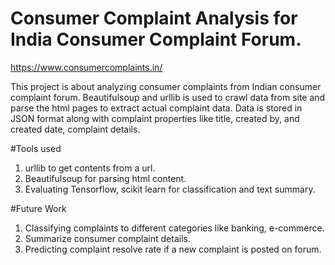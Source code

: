 # Consumer Complaint Analysis for India Consumer Complaint Forum.
https://www.consumercomplaints.in/

This project is about analyzing consumer complaints from Indian consumer complaint forum. Beautifulsoup and urllib is used to crawl data from site and parse the html pages to extract actual complaint data. Data is stored in JSON format along with complaint properties like title, created by, and created date, complaint details. 

#Tools used
1. urllib to get contents from a url.
2. Beautifulsoup for parsing html content.
3. Evaluating Tensorflow, scikit learn for classification and text summary.



#Future Work
1. Classifying complaints to different categories like banking, e-commerce.
2. Summarize consumer complaint details.
3. Predicting complaint resolve rate if a new complaint is posted on forum.
